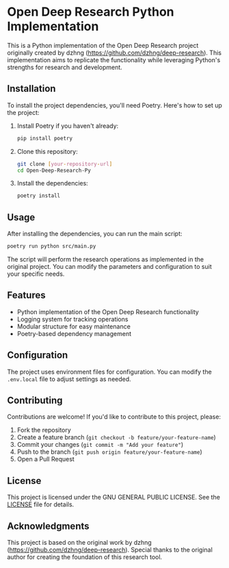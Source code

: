 # Open Deep Research Python Implementation

This is a Python implementation of the Open Deep Research project originally created by dzhng (https://github.com/dzhng/deep-research). This implementation aims to replicate the functionality while leveraging Python's strengths for research and development.

## Installation

To install the project dependencies, you'll need Poetry. Here's how to set up the project:

1. Install Poetry if you haven't already:
   ```bash
   pip install poetry
   ```

2. Clone this repository:
   ```bash
   git clone [your-repository-url]
   cd Open-Deep-Research-Py
   ```

3. Install the dependencies:
   ```bash
   poetry install
   ```

## Usage

After installing the dependencies, you can run the main script:

```bash
poetry run python src/main.py
```

The script will perform the research operations as implemented in the original project. You can modify the parameters and configuration to suit your specific needs.

## Features

- Python implementation of the Open Deep Research functionality
- Logging system for tracking operations
- Modular structure for easy maintenance
- Poetry-based dependency management

## Configuration

The project uses environment files for configuration. You can modify the `.env.local` file to adjust settings as needed.

## Contributing

Contributions are welcome! If you'd like to contribute to this project, please:

1. Fork the repository
2. Create a feature branch (`git checkout -b feature/your-feature-name`)
3. Commit your changes (`git commit -m "Add your feature"`)
4. Push to the branch (`git push origin feature/your-feature-name`)
5. Open a Pull Request

## License

This project is licensed under the GNU GENERAL PUBLIC LICENSE. See the [LICENSE](LICENSE) file for details.

## Acknowledgments

This project is based on the original work by dzhng (https://github.com/dzhng/deep-research). Special thanks to the original author for creating the foundation of this research tool.
